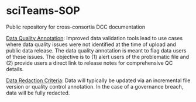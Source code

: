 # sciTeams-SOP
Public repository for cross-consortia DCC documentation

[Data Quality Annotation](https://github.com/Sage-Bionetworks/sciTeams-SOP/blob/master/docs/data_quality_annotation.md): Improved data validation tools lead to use cases where data quality issues were not identified at the time of upload and public data release. The data quality annotation is meant to flag data users of these issues. The objective is to (1) alert users of the problematic file and (2) provide users a direct link to release notes for comprehensive QC details.

[Data Redaction Criteria](https://github.com/Sage-Bionetworks/sciTeams-SOP/blob/master/docs/data_redaction_criteria.md): Data will typically be updated via an incremental file version or quality control annotation. In the case of a governance breach, data will be fully redacted.
